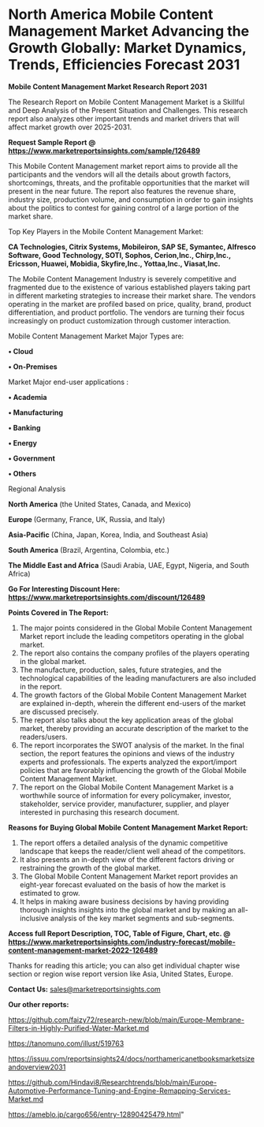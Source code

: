 # North America Mobile Content Management Market Advancing the Growth Globally: Market Dynamics, Trends, Efficiencies Forecast 2031

<strong>Mobile Content Management Market Research Report 2031</strong>

The Research Report on Mobile Content Management Market is a Skillful and Deep Analysis of the Present Situation and Challenges. This research report also analyzes other important trends and market drivers that will affect market growth over 2025-2031.

<strong>Request Sample Report @ <a href=https://www.marketreportsinsights.com/sample/126489>https://www.marketreportsinsights.com/sample/126489</a></strong>

This Mobile Content Management market report aims to provide all the participants and the vendors will all the details about growth factors, shortcomings, threats, and the profitable opportunities that the market will present in the near future. The report also features the revenue share, industry size, production volume, and consumption in order to gain insights about the politics to contest for gaining control of a large portion of the market share.

Top Key Players in the Mobile Content Management Market:

<strong>CA Technologies, Citrix Systems, Mobileiron, SAP SE, Symantec, Alfresco Software, Good Technology, SOTI, Sophos, Cerion,Inc., Chirp,Inc., Ericsson, Huawei, Mobidia, Skyfire,Inc., Yottaa,Inc., Viasat,Inc.</strong>

The Mobile Content Management Industry is severely competitive and fragmented due to the existence of various established players taking part in different marketing strategies to increase their market share. The vendors operating in the market are profiled based on price, quality, brand, product differentiation, and product portfolio. The vendors are turning their focus increasingly on product customization through customer interaction.

Mobile Content Management Market Major Types are:

<strong>• Cloud

• On-Premises</strong>

Market Major end-user applications :

<strong>• Academia

• Manufacturing

• Banking

• Energy

• Government

• Others</strong>

Regional Analysis

</u><strong><b>North America</b></strong> (the United States, Canada, and Mexico)

<strong><b>Europe </b></strong>(Germany, France, UK, Russia, and Italy)

<strong><b>Asia-Pacific</b></strong> (China, Japan, Korea, India, and Southeast Asia)

<strong><b>South America</b></strong> (Brazil, Argentina, Colombia, etc.)

<strong><b>The Middle East and Africa</b></strong> (Saudi Arabia, UAE, Egypt, Nigeria, and South Africa)

<strong>Go For Interesting Discount Here: <a href=https://www.marketreportsinsights.com/discount/126489>https://www.marketreportsinsights.com/discount/126489</a></strong>

<strong>Points Covered in The Report:</strong>
<ol>
  <li>The major points considered in the Global Mobile Content Management Market report include the leading competitors operating in the global market.</li>
  <li>The report also contains the company profiles of the players operating in the global market.</li>
  <li>The manufacture, production, sales, future strategies, and the technological capabilities of the leading manufacturers are also included in the report.</li>
  <li>The growth factors of the Global Mobile Content Management Market are explained in-depth, wherein the different end-users of the market are discussed precisely.</li>
  <li>The report also talks about the key application areas of the global market, thereby providing an accurate description of the market to the readers/users.</li>
  <li>The report incorporates the SWOT analysis of the market. In the final section, the report features the opinions and views of the industry experts and professionals. The experts analyzed the export/import policies that are favorably influencing the growth of the Global Mobile Content Management Market.</li>
  <li>The report on the Global Mobile Content Management Market is a worthwhile source of information for every policymaker, investor, stakeholder, service provider, manufacturer, supplier, and player interested in purchasing this research document.</li>
</ol>
<strong>Reasons for Buying Global Mobile Content Management Market Report:</strong>

<ol>
  <li>The report offers a detailed analysis of the dynamic competitive landscape that keeps the reader/client well ahead of the competitors.</li>
  <li>It also presents an in-depth view of the different factors driving or restraining the growth of the global market.</li>
  <li>The Global Mobile Content Management Market report provides an eight-year forecast evaluated on the basis of how the market is estimated to grow.</li>
  <li>It helps in making aware business decisions by having providing thorough insights insights into the global market and by making an all-inclusive analysis of the key market segments and sub-segments.</li>
</ol>
<strong>Access full Report Description, TOC, Table of Figure, Chart, etc. @ <a href=https://www.marketreportsinsights.com/industry-forecast/mobile-content-management-market-2022-126489>https://www.marketreportsinsights.com/industry-forecast/mobile-content-management-market-2022-126489</a></strong>


Thanks for reading this article; you can also get individual chapter wise section or region wise report version like Asia, United States, Europe.

<strong>Contact Us:</strong>
sales@marketreportsinsights.com

<strong>Our other reports:</strong>

<a href=https://github.com/faizy72/research-new/blob/main/Europe-Membrane-Filters-in-Highly-Purified-Water-Market.md>https://github.com/faizy72/research-new/blob/main/Europe-Membrane-Filters-in-Highly-Purified-Water-Market.md</a>

<a href=https://tanomuno.com/illust/519763>https://tanomuno.com/illust/519763</a>

<a href=https://issuu.com/reportsinsights24/docs/northamericanetbooksmarketsizeandoverview2031>https://issuu.com/reportsinsights24/docs/northamericanetbooksmarketsizeandoverview2031</a>

<a href=https://github.com/Hindavi8/Researchtrends/blob/main/Europe-Automotive-Performance-Tuning-and-Engine-Remapping-Services-Market.md>https://github.com/Hindavi8/Researchtrends/blob/main/Europe-Automotive-Performance-Tuning-and-Engine-Remapping-Services-Market.md</a>

<a href=https://ameblo.jp/cargo656/entry-12890425479.html>https://ameblo.jp/cargo656/entry-12890425479.html</a>"
